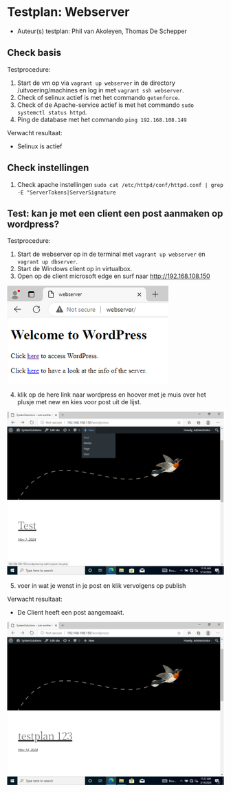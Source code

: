 # Testplan: Webserver

- Auteur(s) testplan: Phil van Akoleyen, Thomas De Schepper

## Check basis 

Testprocedure:

1. Start de vm op via `vagrant up webserver` in de directory /uitvoering/machines en log in met `vagrant ssh webserver`.
2. Check of selinux actief is met het commando `getenforce`.
3. Check of de Apache-service actief is met het commando `sudo systemctl status httpd`.
4. Ping de database met het commando `ping 192.168.108.149`

Verwacht resultaat:

- Selinux is actief

## Check instellingen

1. Check apache instellingen `sudo cat /etc/httpd/conf/httpd.conf | grep -E "ServerTokens|ServerSignature`

## Test: kan je met een client een post aanmaken op wordpress?

Testprocedure:

1. Start de webserver op in de terminal met `vagrant up webserver` en `vagrant up dbserver`.
2. Start de Windows client op in virtualbox. 
3. Open op de client microsoft edge en surf naar http://192.168.108.150

![](./images/websever_in_browser.png)

4. klik op de here link naar wordpress en hoover met je muis over het plusje met new en kies voor post uit de lijst. 

![](./images/wordpress.png)

5. voer in wat je wenst in je post en klik vervolgens op publish 

Verwacht resultaat: 

- De Client heeft een post aangemaakt. 

![](./images/wordpress_verwacht.png)
